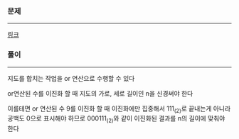 ### 문제
***
[링크](https://school.programmers.co.kr/learn/courses/30/lessons/17681)  

### 풀이
***
지도를 합치는 작업을 or 연산으로 수행할 수 있다  

or연산된 수를 이진화 할 때 지도의 가로, 세로 길이인 n을 신경써야 한다  

이를테면 or 연산된 수 9를 이진화 할 때 이진화에만 집중해서 111<sub>(2)</sub>로 끝내는게 아니라  
공백도 0으로 표시해야 하므로 000111<sub>(2)</sub>와 같이 이진화된 결과를 n의 길이에 맞춰야 한다  




